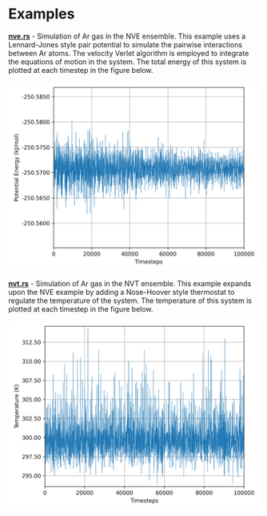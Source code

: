 # Examples

[__nve.rs__](./nve.rs) - Simulation of Ar gas in the NVE ensemble. This example uses a Lennard-Jones style pair potential to simulate the pairwise interactions between Ar atoms. The velocity Verlet algorithm is employed to integrate the equations of motion in the system. The total energy of this system is plotted at each timestep in the figure below.
<p align="center"><img src="../assets/nve.png"></p>

[__nvt.rs__](./nvt.rs) - Simulation of Ar gas in the NVT ensemble. This example expands upon the NVE example by adding a Nose-Hoover style thermostat to regulate the temperature of the system. The temperature of this system is plotted at each timestep in the figure below.
<p align="center"><img src="../assets/nvt.png"></p>
